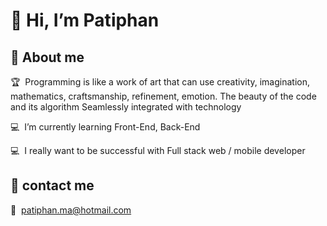 <h1>👋 Hi, I’m Patiphan</h1>

<h2>📃 About me</h2>

<p>🏆 &nbsp;Programming is like a work of art that can use creativity, imagination, mathematics, craftsmanship, refinement, emotion. The beauty of the code and its algorithm Seamlessly integrated with technology</p>

<p>💻 &nbsp;I’m currently learning Front-End, Back-End</p>

<p>💻 &nbsp;I really want to be successful with Full stack web / mobile developer</p>

<h2>🚩 contact me</h2>
<p>📧  &nbsp;<a href = "mailto: patiphan.ma@hotmail.com">patiphan.ma@hotmail.com</a></p>

<br/>  

